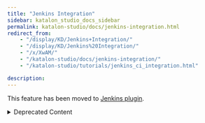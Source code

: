 ```yaml
---
title: "Jenkins Integration"
sidebar: katalon_studio_docs_sidebar
permalink: katalon-studio/docs/jenkins-integration.html
redirect_from:
    - "/display/KD/Jenkins+Integration/"
    - "/display/KD/Jenkins%20Integration/"
    - "/x/XwAM/"
    - "/katalon-studio/docs/jenkins-integration/"
    - "/katalon-studio/tutorials/jenkins_ci_integration.html"

description:
---
```


This feature has been moved to [Jenkins plugin](https://docs.katalon.com/katalon-studio/docs/jenkins-plugin-windows.html).

<details><summary>Deprecated Content</summary>

Prerequisites
-------------

1.  Katalon Studio command to be used for console mode execution. Refer to section [Console Mode Execution](/display/KD/Console+Mode+Execution) for how to build up a Katalon command. Here is the basic command template:

    ```groovy
    katalon -runMode=console -projectPath="<YOUR PROJECT>" -reportFolder="Reports" -reportFileName="report" -retry=0 -testSuitePath=<YOUR TEST SUITE PATH> -browserType="Chrome"
    ```


> Your command should NOT include -noExit and -consoleLog parameters so that CI logs can be displayed directly from the job view

2. CI tool is installed and setup properly. In this example, we will use [Jenkins](https://jenkins.io/), which is a popular CI and easy to integrate with.

3. The command will invoke Katalon Studio for execution so a Katalon build is needed for each execution machine.

Configuration Steps
-------------------

1.  Create a New item in Jenkins
    ![](https://github.com/katalon-studio/docs-images/raw/master/katalon-studio/docs/jenkins-integration/Screen-Shot-2017-07-10-at-14.07.17.png)

2. Enter job name (e.g "Katalon Studio Tests"), and then choose "Freestyle Project"![](https://github.com/katalon-studio/docs-images/raw/master/katalon-studio/docs/jenkins-integration/Screen-Shot-2017-07-10-at-14.08.54.png)

3. Add execution step

**Linux and mac OS**

Add "Execute Shell" step

![](https://github.com/katalon-studio/docs-images/raw/master/katalon-studio/docs/jenkins-integration/Screen-Shot-2017-07-10-at-14.11.26.png)

Paste in generated Katalon Studio command

```bash
./Katalon\ Studio.app/Contents/MacOS/katalon --args -runMode=console -projectPath="/Users/admin/Katalon Studio/Samples/Sample Project.prj" -reportFolder="Reports" -reportFileName="report" -retry=0 -testSuitePath="Test Suites/TS_RegressionTest" -browserType="Chrome"
```

![](https://github.com/katalon-studio/docs-images/raw/master/katalon-studio/docs/jenkins-integration/Screen-Shot-2017-07-10-at-16.28.34.png)

**Windows**

Add "Execute Windows batch command"

![](https://github.com/katalon-studio/docs-images/raw/master/katalon-studio/docs/jenkins-integration/Screen-Shot-2017-07-11-at-13.48.38.png)


Paste in generated Katalon Studio command.

```bash
katalon -runMode=console -projectPath="C:\Project\Sample Project.prj" -reportFolder="Reports" -reportFileName="report" -retry=0 -testSuitePath="Test Suites/TS_RegressionTest" -browserType="Chrome"
```

4. Check on 'Delete workspace before build starts' in current job configuration to prevent corrupted project folder after long run.

![](https://github.com/katalon-studio/docs-images/raw/master/katalon-studio/docs/jenkins-integration/build-environment.png)

Exit Codes
----------

When you execute Katalon Studio command from CI , exit code will be generated as the output of your execution. You can use this exit code to know whether your execution is successful, passed or failed.
![](https://github.com/katalon-studio/docs-images/raw/master/katalon-studio/docs/jenkins-integration/image2016-9-8-103A433A50.png)

Publish JUnit reports
---------------------

> Since Katalon Studio 6.1.5, please install [Basic Report](https://store.katalon.com/product/59/Basic-Report) plugin to use this feature.

From Katalon Studio 4.7, JUnit report is generated when you execute a test suite. In order for Jenkins to store , analyze and show results, please add '[Publish JUnit test result report](https://wiki.jenkins.io/display/JENKINS/JUnit+Plugin)' item.

![](https://github.com/katalon-studio/docs-images/raw/master/katalon-studio/docs/jenkins-integration/Screen-Shot-2017-07-11-at-11.53.43.png)

Set the 'Test Report XMLs' value to your Reports folder to fetch all generated JUnit reports.

![](https://github.com/katalon-studio/docs-images/raw/master/katalon-studio/docs/jenkins-integration/Screen-Shot-2017-07-11-at-11.52.37.png)

After executions from Jenkins job, click on '[Test Results Analyzer](https://wiki.jenkins.io/display/JENKINS/Test+Results+Analyzer+Plugin)' item

![](https://github.com/katalon-studio/docs-images/raw/master/katalon-studio/docs/jenkins-integration/Screen-Shot-2017-07-11-at-11.57.27.png)

All test executions from the folder you've specified will be summarized and displayed in visualize way.

![](https://github.com/katalon-studio/docs-images/raw/master/katalon-studio/docs/jenkins-integration/Screen-Shot-2017-07-11-at-11.48.34.png)

</details>
